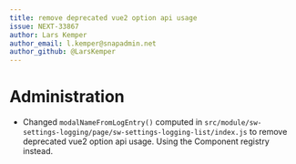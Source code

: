```yaml
---
title: remove deprecated vue2 option api usage
issue: NEXT-33867
author: Lars Kemper
author_email: l.kemper@snapadmin.net
author_github: @LarsKemper
---
```

# Administration
* Changed `modalNameFromLogEntry()` computed in `src/module/sw-settings-logging/page/sw-settings-logging-list/index.js` to remove deprecated vue2 option api usage. Using the Component registry instead.
